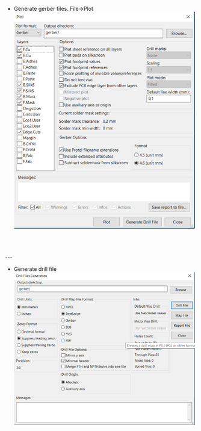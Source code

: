 
- Generate gerber files. File->Plot
![open library dialog](https://raw.githubusercontent.com/indrekluuk/Notes/master/KiCad/images/Plot.png)

<br/>
<br/>
<br/>  
---

- Generate drill file
![open library dialog](https://raw.githubusercontent.com/indrekluuk/Notes/master/KiCad/images/Drill.png)

<br/>
<br/>
<br/>
